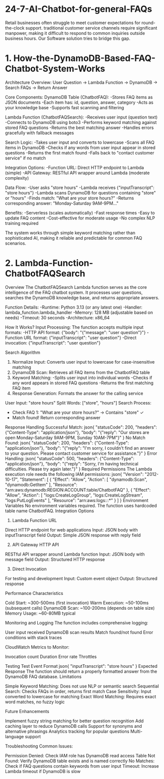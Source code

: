 # 24-7-AI-Chatbot-for-general-FAQs
Retail businesses often struggle to meet customer expectations for round-the-clock support. traditional customer service channels require significant manpower, making it difficult to respond to common inquiries outside business hours. Our Software solution tries to bridge this gap.

# 1. How-the-DynamoDB-Based-FAQ-Chatbot-System-Works
Architecture Overview:
User Question → Lambda Function → DynamoDB → Search FAQs → Return Answer

Core Components:
DynamoDB Table (ChatbotFAQ):
-Stores FAQ items as JSON documents
-Each item has: id, question, answer, category
-Acts as your knowledge base
-Supports fast scanning and filtering

Lambda Function (ChatbotFAQSearch):
-Receives user input (question text)
-Connects to DynamoDB using boto3
-Performs keyword matching against stored FAQ questions
-Returns the best matching answer
-Handles errors gracefully with fallback messages

Search Logic:
-Takes user input and converts to lowercase
-Scans all FAQ items in DynamoDB
-Checks if any words from user input appear in stored questions
-Returns the first match found
-Falls back to "contact customer service" if no match

Integration Options:
-Function URL: Direct HTTP endpoint to Lambda (simple)
-API Gateway: RESTful API wrapper around Lambda (moderate complexity)

Data Flow:
-User asks "store hours"
-Lambda receives {"inputTranscript": "store hours"}
-Lambda scans DynamoDB for questions containing "store" or "hours"
-Finds match: "What are your store hours?"
-Returns corresponding answer: "Monday-Saturday 9AM-9PM..."

Benefits:
-Serverless (scales automatically)
-Fast response times
-Easy to update FAQ content
-Cost-effective for moderate usage
-No complex NLP training required

The system works through simple keyword matching rather than sophisticated AI, making it reliable and predictable for common FAQ scenarios.

# 2. Lambda-Function-ChatbotFAQSearch
Overview
The ChatbotFAQSearch Lambda function serves as the core intelligence of the FAQ chatbot system. It processes user questions, searches the DynamoDB knowledge base, and returns appropriate answers.

Function Details:
-Runtime: Python 3.13 (or any latest one)
-Handler: lambda_function.lambda_handler
-Memory: 128 MB (adjustable based on needs)
-Timeout: 30 seconds
-Architecture: x86_64

How It Works?
Input Processing:
The function accepts multiple input formats:
-HTTP API format: {"body": "{\"message\": \"user question\"}"}
-Function URL format: {"inputTranscript": "user question"}
-Direct invocation: {"inputTranscript": "user question"}

Search Algorithm
1. Normalize Input: Converts user input to lowercase for case-insensitive matching
2. DynamoDB Scan: Retrieves all FAQ items from the ChatbotFAQ table
3. Keyword Matching:
    -Splits user input into individual words
    -Checks if any word appears in stored FAQ questions
    -Returns the first matching FAQ item
4. Response Generation: Formats the answer for the calling service

User Input: "store hours"
Split Words: ["store", "hours"]
Search Process:
  - Check FAQ 1: "What are your store hours?" → Contains "store" ✓
  - Match found! Return corresponding answer


Response Handling
Successful Match:
json{
  "statusCode": 200,
  "headers": {"Content-Type": "application/json"},
  "body": "{\"reply\": \"Our stores are open Monday-Saturday 9AM-9PM, Sunday 10AM-7PM\"}"
}
No Match Found:
json{
  "statusCode": 200,
  "headers": {"Content-Type": "application/json"},
  "body": "{\"reply\": \"I'm sorry, I couldn't find an answer to your question. Please contact customer service for assistance.\"}"
}
Error Handling:
json{
  "statusCode": 500,
  "headers": {"Content-Type": "application/json"},
  "body": "{\"reply\": \"Sorry, I'm having technical difficulties. Please try again later.\"}"
}
Required Permissions
The Lambda execution role needs the following IAM permissions:
json{
  "Version": "2012-10-17",
  "Statement": [
    {
      "Effect": "Allow",
      "Action": [
        "dynamodb:Scan",
        "dynamodb:GetItem"
      ],
      "Resource": "arn:aws:dynamodb:REGION:ACCOUNT:table/ChatbotFAQ"
    },
    {
      "Effect": "Allow",
      "Action": [
        "logs:CreateLogGroup",
        "logs:CreateLogStream",
        "logs:PutLogEvents"
      ],
      "Resource": "arn:aws:logs:*:*:*"
    }
  ]
}
Environment Variables
No environment variables required. The function uses hardcoded table name ChatbotFAQ.
Integration Options
1. Lambda Function URL

Direct HTTP endpoint for web applications
Input: JSON body with inputTranscript field
Output: Simple JSON response with reply field

2. API Gateway HTTP API

RESTful API wrapper around Lambda function
Input: JSON body with message field
Output: Structured HTTP response

3. Direct Invocation

For testing and development
Input: Custom event object
Output: Structured response

Performance Characteristics

Cold Start: ~300-500ms (first invocation)
Warm Execution: ~50-100ms (subsequent calls)
DynamoDB Scan: ~100-200ms (depends on table size)
Memory Usage: ~60-80MB typical

Monitoring and Logging
The function includes comprehensive logging:

User input received
DynamoDB scan results
Match found/not found
Error conditions with stack traces

CloudWatch Metrics to Monitor:

Invocation count
Duration
Error rate
Throttles

Testing
Test Event Format
json{
  "inputTranscript": "store hours"
}
Expected Response
The function should return a properly formatted answer from the DynamoDB FAQ database.
Limitations

Simple Keyword Matching: Does not use NLP or semantic search
Sequential Search: Checks FAQs in order, returns first match
Case Sensitivity: Input converted to lowercase for matching
Exact Word Matching: Requires exact word matches, no fuzzy logic

Future Enhancements

Implement fuzzy string matching for better question recognition
Add caching layer to reduce DynamoDB calls
Support for synonyms and alternative phrasings
Analytics tracking for popular questions
Multi-language support

Troubleshooting
Common Issues:

Permission Denied: Check IAM role has DynamoDB read access
Table Not Found: Verify DynamoDB table exists and is named correctly
No Matches: Check if FAQ questions contain keywords from user input
Timeout: Increase Lambda timeout if DynamoDB is slow





































